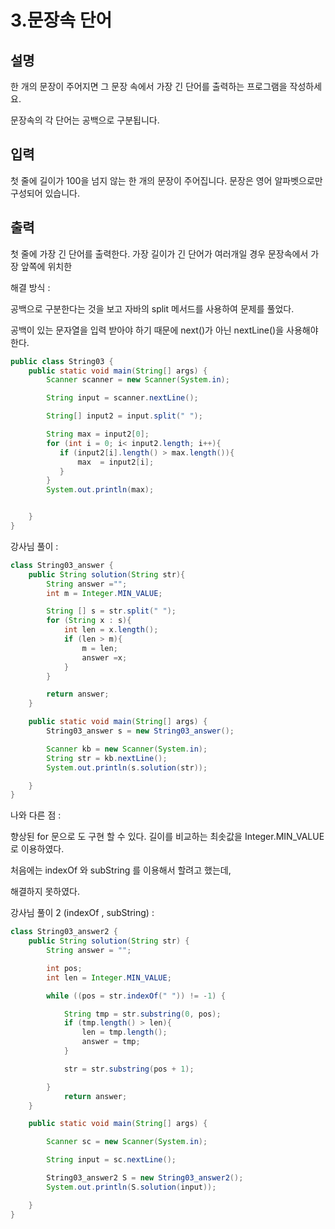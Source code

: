 # 3.문장속 단어 

## 설명

한 개의 문장이 주어지면 그 문장 속에서 가장 긴 단어를 출력하는 프로그램을 작성하세요.

문장속의 각 단어는 공백으로 구분됩니다.


## 입력
첫 줄에 길이가 100을 넘지 않는 한 개의 문장이 주어집니다. 문장은 영어 알파벳으로만 구성되어 있습니다.


##  출력
첫 줄에 가장 긴 단어를 출력한다. 가장 길이가 긴 단어가 여러개일 경우 문장속에서 가장 앞쪽에 위치한


해결 방식 :

공백으로 구분한다는 것을 보고 자바의 split 메서드를 사용하여 
문제를 풀었다.

공백이 있는 문자열을 입력 받아야 하기 때문에
next()가 아닌 nextLine()을 사용해야 한다.

```java
public class String03 {
    public static void main(String[] args) {
        Scanner scanner = new Scanner(System.in);

        String input = scanner.nextLine();

        String[] input2 = input.split(" ");

        String max = input2[0];
        for (int i = 0; i< input2.length; i++){
           if (input2[i].length() > max.length()){
               max  = input2[i];
           }
        }
        System.out.println(max);


    }
}
```

강사님 풀이 :

```java
class String03_answer {
    public String solution(String str){
        String answer ="";
        int m = Integer.MIN_VALUE;

        String [] s = str.split(" ");
        for (String x : s){
            int len = x.length();
            if (len > m){
                m = len;
                answer =x;
            }
        }

        return answer;
    }

    public static void main(String[] args) {
        String03_answer s = new String03_answer();

        Scanner kb = new Scanner(System.in);
        String str = kb.nextLine();
        System.out.println(s.solution(str));

    }
}

```
나와 다른 점 :

향상된 for 문으로 도 구현 할 수 있다.
길이를 비교하는 최솟값을 Integer.MIN_VALUE 로 이용하였다.


처음에는 indexOf 와 subString 를 이용해서 할려고 했는데,

해결하지 못하였다.

강사님 풀이 2 (indexOf , subString) : 
```java
class String03_answer2 {
    public String solution(String str) {
        String answer = "";

        int pos;
        int len = Integer.MIN_VALUE;

        while ((pos = str.indexOf(" ")) != -1) {

            String tmp = str.substring(0, pos);
            if (tmp.length() > len){
                len = tmp.length();
                answer = tmp;
            }

            str = str.substring(pos + 1);

        }
            return answer;
    }

    public static void main(String[] args) {

        Scanner sc = new Scanner(System.in);

        String input = sc.nextLine();

        String03_answer2 S = new String03_answer2();
        System.out.println(S.solution(input));

    }
}

```